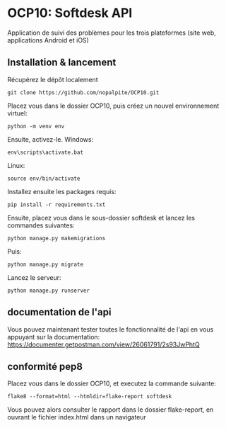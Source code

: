 # OCP10: Softdesk API

Application de suivi des problèmes pour les trois plateformes (site web, applications Android et iOS)


## Installation & lancement

Récupérez le dépôt localement
```
git clone https://github.com/nopalpite/OCP10.git
```
Placez vous dans le dossier OCP10, puis créez un nouvel environnement virtuel:
```
python -m venv env
```
Ensuite, activez-le.
Windows:
```
env\scripts\activate.bat
```
Linux:
```
source env/bin/activate
```
Installez ensuite les packages requis:
```
pip install -r requirements.txt
```
Ensuite, placez vous dans le sous-dossier softdesk et lancez les commandes suivantes:
```
python manage.py makemigrations
```
Puis: 
```
python manage.py migrate
```
Lancez le serveur: 
```
python manage.py runserver
```

## documentation de l'api

Vous pouvez maintenant tester toutes le fonctionnalité de l'api en vous appuyant sur la documentation: https://documenter.getpostman.com/view/26061791/2s93JwPhtQ

## conformité pep8

Placez vous dans le dossier OCP10, et executez la commande suivante:

```
flake8 --format=html --htmldir=flake-report softdesk
```

Vous pouvez alors consulter le rapport dans le dossier flake-report, en ouvrant le fichier index.html dans un navigateur